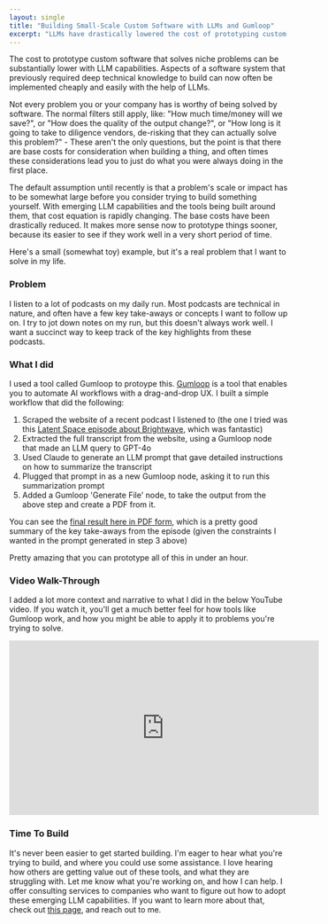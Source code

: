 ```yaml
---
layout: single
title: "Building Small-Scale Custom Software with LLMs and Gumloop"
excerpt: "LLMs have drastically lowered the cost of prototyping custom software. Using Gumloop, I built an AI-powered podcast summarizer in under an hour — automating transcription, summarization, and PDF generation. It’s never been easier to experiment and build useful tools."
---
```


The cost to prototype custom software that solves niche problems can be substantially lower with LLM capabilities. Aspects of a software system that previously required deep technical knowledge to build can now often be implemented cheaply and easily with the help of LLMs.

Not every problem you or your company has is worthy of being solved by software. The normal filters still apply, like: "How much time/money will we save?", or "How does the quality of the output change?", or "How long is it going to take to diligence vendors, de-risking that they can actually solve this problem?" - These aren't the only questions, but the point is that there are base costs for consideration when building a thing, and often times these considerations lead you to just do what you were always doing in the first place.

The default assumption until recently is that a problem's scale or impact has to be somewhat large before you consider trying to build something yourself. With emerging LLM capabilities and the tools being built around them, that cost equation is rapidly changing. The base costs have been drastically reduced. It makes more sense now to prototype things sooner, because its easier to see if they work well in a very short period of time.

Here's a small (somewhat toy) example, but it's a real problem that I want to solve in my life. 

### Problem
I listen to a lot of podcasts on my daily run. Most podcasts are technical in nature, and often have a few key take-aways or concepts I want to follow up on. I try to jot down notes on my run, but this doesn't always work well. I want a succinct way to keep track of the key highlights from these podcasts.

### What I did
I used a tool called Gumloop to protoype this. [Gumloop](https://www.gumloop.com/) is a tool that enables you to automate AI workflows with a drag-and-drop UX. I built a simple workflow that did the following:

1. Scraped the website of a recent podcast I listened to (the one I tried was this [Latent Space episode about Brightwave](https://www.latent.space/p/brightwave), which was fantastic)
2. Extracted the full transcript from the website, using a Gumloop node that made an LLM query to GPT-4o
3. Used Claude to generate an LLM prompt that gave detailed instructions on how to summarize the transcript
4. Plugged that prompt in as a new Gumloop node, asking it to run this summarization prompt
5. Added a Gumloop 'Generate File' node, to take the output from the above step and create a PDF from it.

You can see the [final result here in PDF form](/docs/assets/pdfs/podcast_take_aways.pdf), which is a pretty good summary of the key take-aways from the episode (given the constraints I wanted in the prompt generated in step 3 above)

Pretty amazing that you can prototype all of this in under an hour.

### Video Walk-Through
I added a lot more context and narrative to what I did in the below YouTube video. If you watch it, you'll get a much better feel for how tools like Gumloop work, and how you might be able to apply it to problems you're trying to solve.

<iframe width="560" height="315" src="https://www.youtube.com/embed/-dDl3q5vNNA?si=XhXDkY2g2B_Zgw7H" title="YouTube video player" frameborder="0" allow="accelerometer; autoplay; clipboard-write; encrypted-media; gyroscope; picture-in-picture; web-share" referrerpolicy="strict-origin-when-cross-origin" allowfullscreen></iframe>

### Time To Build
It's never been easier to get started building. I'm eager to hear what you're trying to build, and where you could use some assistance. I love hearing how others are getting value out of these tools, and what they are struggling with. Let me know what you're working on, and how I can help. I offer consulting services to companies who want to figure out how to adopt these emerging LLM capabilities. If you want to learn more about that, check out [this page](/work-with-me.html), and reach out to me.




